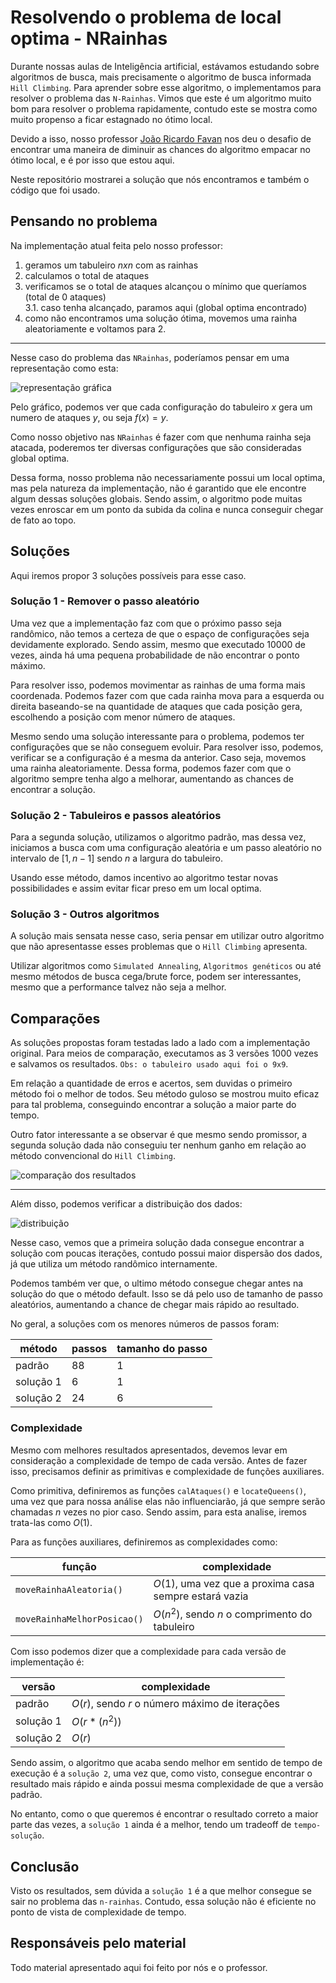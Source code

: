 # Resolvendo o problema de local optima - NRainhas

Durante nossas aulas de Inteligência artificial, estávamos estudando sobre algoritmos de busca, mais precisamente o algoritmo de busca informada `Hill Climbing`. Para aprender sobre esse algoritmo, o implementamos para resolver o problema das `N-Rainhas`. Vimos que este é um algoritmo muito bom para resolver o problema rapidamente, contudo este se mostra como muito propenso a ficar estagnado no ótimo local.

Devido a isso, nosso professor [João Ricardo Favan](https://scholar.google.com.br/citations?user=fm6GR6YAAAAJ) nos deu o desafio de encontrar uma maneira de diminuir as chances do algoritmo empacar no ótimo local, e é por isso que estou aqui.

Neste repositório mostrarei a solução que nós encontramos e também o código que foi usado.


## Pensando no problema

Na implementação atual feita pelo nosso professor:

1. geramos um tabuleiro $nxn$ com as rainhas
2. calculamos o total de ataques
3. verificamos se o total de ataques alcançou o mínimo que queríamos (total de $0$ ataques)\
    3.1. caso tenha alcançado, paramos aqui (global optima encontrado)
4. como não encontramos uma solução ótima, movemos uma rainha aleatoriamente e voltamos para 2.


----

Nesse caso do problema das `NRainhas`, poderíamos pensar em uma representação como esta:

![representação gráfica](./assets/nrainhas-grafico.png)

Pelo gráfico, podemos ver que cada configuração do tabuleiro $x$ gera um numero de ataques $y$, ou seja $f(x)=y$.

Como nosso objetivo nas `NRainhas` é fazer com que nenhuma rainha seja atacada, poderemos ter diversas configurações que são consideradas global optima.

Dessa forma, nosso problema não necessariamente possui um local optima, mas pela natureza da implementação, não é garantido que ele encontre algum dessas soluções globais. Sendo assim, o algoritmo pode muitas vezes enroscar em um ponto da subida da colina e nunca conseguir chegar de fato ao topo.


## Soluções

Aqui iremos propor 3 soluções possíveis para esse caso. 


### Solução 1 - Remover o passo aleatório

Uma vez que a implementação faz com que o próximo passo seja randômico, não temos a certeza de que o espaço de configurações seja devidamente explorado. Sendo assim, mesmo que executado $10000$ de vezes, ainda há uma pequena probabilidade de não encontrar o ponto máximo.

Para resolver isso, podemos movimentar as rainhas de uma forma mais coordenada. Podemos fazer com que cada rainha mova para a esquerda ou direita baseando-se na quantidade de ataques que cada posição gera, escolhendo a posição com menor número de ataques.

Mesmo sendo uma solução interessante para o problema, podemos ter configurações que se não conseguem evoluir. Para resolver isso, podemos, verificar se a configuração é a mesma da anterior. Caso seja, movemos uma rainha aleatoriamente. Dessa forma, podemos fazer com que o algoritmo sempre tenha algo a melhorar, aumentando as chances de encontrar a solução.


### Solução 2 - Tabuleiros e passos aleatórios

Para a segunda solução, utilizamos o algoritmo padrão, mas dessa vez, iniciamos a busca com uma configuração aleatória e um passo aleatório no intervalo de $[1, n-1]$ sendo $n$ a largura do tabuleiro.

Usando esse método, damos incentivo ao algoritmo testar novas possibilidades e assim evitar ficar preso em um local optima.

### Solução 3 - Outros algoritmos

A solução mais sensata nesse caso, seria pensar em utilizar outro algoritmo que não apresentasse esses problemas que o `Hill Climbing` apresenta.

Utilizar algoritmos como `Simulated Annealing`, `Algoritmos genéticos` ou até mesmo métodos de busca cega/brute force, podem ser interessantes, mesmo que a performance talvez não seja a melhor. 


## Comparações

As soluções propostas foram testadas lado a lado com a implementação original. Para meios de comparação, executamos as $3$ versões $1000$ vezes e salvamos os resultados. `Obs: o tabuleiro usado aqui foi o 9x9`.

Em relação a quantidade de erros e acertos, sem duvidas o primeiro método foi o melhor de todos. Seu método guloso se mostrou muito eficaz para tal problema, conseguindo encontrar a solução a maior parte do tempo.

Outro fator interessante a se observar é que mesmo sendo promissor, a segunda solução dada não conseguiu ter nenhum ganho em relação ao método convencional do `Hill Climbing`.


![comparação dos resultados](./assets/comparação-total-erros-acertos.png)

---

Além disso, podemos verificar a distribuição dos dados:

![distribuição](./assets/distribuicao-resultados.png)

Nesse caso, vemos que a primeira solução dada consegue encontrar a solução com poucas iterações, contudo possui maior dispersão dos dados, já que utiliza um método randômico internamente.

Podemos também ver que, o ultimo método consegue chegar antes na solução do que o método default. Isso se dá pelo uso de tamanho de passo aleatórios, aumentando a chance de chegar mais rápido ao resultado.

No geral, a soluções com os menores números de passos foram:

método | passos | tamanho do passo
-------|--------|------------------
padrão | 88 | 1
solução 1 | 6 | 1
solução 2 | 24 | 6


### Complexidade

Mesmo com melhores resultados apresentados, devemos levar em consideração a complexidade de tempo de cada versão. Antes de fazer isso, precisamos definir as primitivas e complexidade de funções auxiliares.

Como primitiva, definiremos as funções `calAtaques()` e `locateQueens()`, uma vez que para nossa análise elas não influenciarão, já que sempre serão chamadas $n$ vezes no pior caso. Sendo assim, para esta analise, iremos trata-las como $O(1)$.

Para as funções auxiliares, definiremos as complexidades como:

| função | complexidade |
|--------|--------------|
| `moveRainhaAleatoria()` | $O(1)$, uma vez que a proxima casa sempre estará vazia |
| `moveRainhaMelhorPosicao()` | $O(n^2)$, sendo $n$ o comprimento do tabuleiro |

Com isso podemos dizer que a complexidade para cada versão de implementação é:

| versão | complexidade |
|--------|--------------|
| padrão | $O(r)$, sendo $r$ o número máximo de iterações |
| solução 1 | $O(r* (n^2))$ |
| solução 2 | $O(r)$ | 

Sendo assim, o algoritmo que acaba sendo melhor em sentido de tempo de execução é a `solução 2`, uma vez que, como visto, consegue encontrar o resultado mais rápido e ainda possui mesma complexidade de que a versão padrão.

No entanto, como o que queremos é encontrar o resultado correto a maior parte das vezes, a `solução 1` ainda é a melhor, tendo um tradeoff de `tempo-solução`.

## Conclusão

Visto os resultados, sem dúvida a `solução 1` é a que melhor consegue se sair no problema das `n-rainhas`. Contudo, essa solução não é eficiente no ponto de vista de complexidade de tempo.


## Responsáveis pelo material

Todo material apresentado aqui foi feito por nós e o professor.